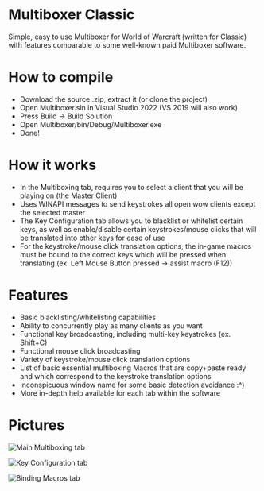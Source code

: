 # Multiboxer Classic
Simple, easy to use Multiboxer for World of Warcraft (written for Classic) with features comparable to some well-known paid Multiboxer software.

# How to compile
- Download the source .zip, extract it (or clone the project)
- Open Multiboxer.sln in Visual Studio 2022 (VS 2019 will also work)
- Press Build -> Build Solution
- Open Multiboxer/bin/Debug/Multiboxer.exe
- Done!

# How it works
- In the Multiboxing tab, requires you to select a client that you will be playing on (the Master Client)
- Uses WINAPI messages to send keystrokes all open wow clients except the selected master
- The Key Configuration tab allows you to blacklist or whitelist certain keys, as well as enable/disable certain keystrokes/mouse clicks that will be translated into other keys for ease of use
- For the keystroke/mouse click translation options, the in-game macros must be bound to the correct keys which will be pressed when translating (ex. Left Mouse Button pressed -> assist macro (F12))

# Features
- Basic blacklisting/whitelisting capabilities
- Ability to concurrently play as many clients as you want
- Functional key broadcasting, including multi-key keystrokes (ex. Shift+C)
- Functional mouse click broadcasting
- Variety of keystroke/mouse click translation options
- List of basic essential multiboxing Macros that are copy+paste ready and which correspond to the keystroke translation options
- Inconspicuous window name for some basic detection avoidance :^)
- More in-depth help available for each tab within the software

# Pictures
![Main Multiboxing tab](https://i.imgur.com/jIpJyO3.png)

![Key Configuration tab](https://i.imgur.com/3slU04f.png)

![Binding Macros tab](https://i.imgur.com/MuxdCg7.png)
